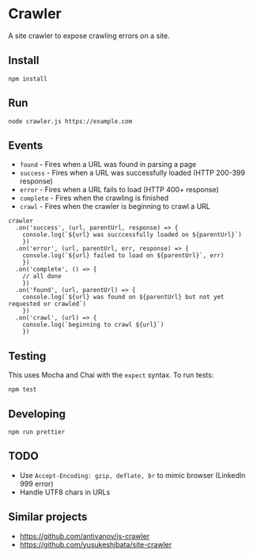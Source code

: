 # Crawler

A site crawler to expose crawling errors on a site.

## Install

```
npm install
```

## Run

```
node crawler.js https://example.com
```

## Events

- `found` - Fires when a URL was found in parsing a page
- `success` - Fires when a URL was successfully loaded (HTTP 200-399 response)
- `error` - Fires when a URL fails to load (HTTP 400+ response)
- `complete` - Fires when the crawling is finished
- `crawl` - Fires when the crawler is beginning to crawl a URL

```
crawler
  .on('success', (url, parentUrl, response) => {
    console.log(`${url} was succcessfully loaded on ${parentUrl}`)
    })
  .on('error', (url, parentUrl, err, response) => {
    console.log(`${url} failed to load on ${parentUrl}`, err)
    })
  .on('complete', () => {
    // all done
    })
  .on('found', (url, parentUrl) => {
    console.log(`${url} was found on ${parentUrl} but not yet requested or crawled`)
    })
  .on('crawl', (url) => {
    console.log(`beginning to crawl ${url}`)
    })
```

## Testing

This uses Mocha and Chai with the `expect` syntax. To run tests:

```
npm test
```

## Developing

```
npm run prettier
```

## TODO

- Use `Accept-Encoding: gzip, deflate, br` to mimic browser (LinkedIn 999 error)
- Handle UTF8 chars in URLs

## Similar projects

- https://github.com/antivanov/js-crawler
- https://github.com/yusukeshibata/site-crawler
